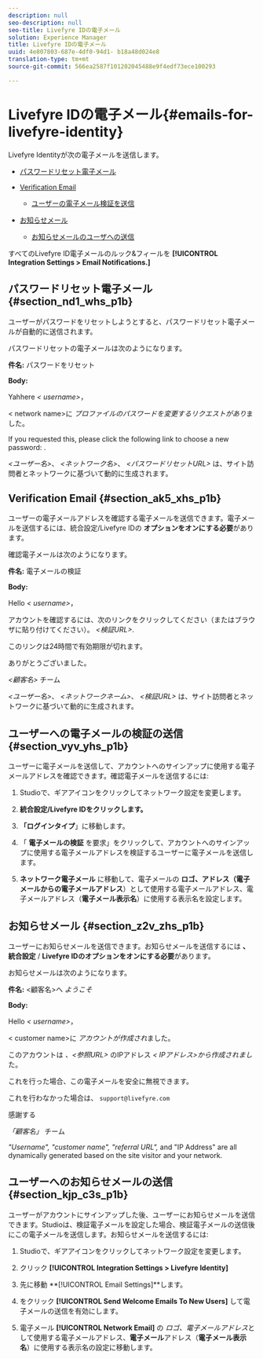 ```yaml
---
description: null
seo-description: null
seo-title: Livefyre IDの電子メール
solution: Experience Manager
title: Livefyre IDの電子メール
uuid: 4e807803-687e-4df0-94d1- b18a48d024e8
translation-type: tm+mt
source-git-commit: 566ea2587f101202045488e9f4edf73ece100293

---
```



# Livefyre IDの電子メール{#emails-for-livefyre-identity}

Livefyre Identityが次の電子メールを送信します。

* [パスワードリセット電子メール](#c_emails_for_livefyre_identity/section_nd1_whs_p1b)
* [Verification Email](#c_emails_for_livefyre_identity/section_ak5_xhs_p1b)
   * [ユーザーの電子メール検証を送信](#c_emails_for_livefyre_identity/section_vyv_yhs_p1b)

* [お知らせメール](#c_emails_for_livefyre_identity/section_z2v_zhs_p1b)
   * [お知らせメールのユーザへの送信](#c_emails_for_livefyre_identity/section_kjp_c3s_p1b)

すべてのLivefyre ID電子メールのルック&フィールを **[!UICONTROL Integration Settings > Email Notifications.]**

## パスワードリセット電子メール {#section_nd1_whs_p1b}

ユーザーがパスワードをリセットしようとすると、パスワードリセット電子メールが自動的に送信されます。

パスワードリセットの電子メールは次のようになります。

**件名:** パスワードをリセット

**Body:**

Yahhere *< username>*，

< network name>に *プロファイルのパスワードを変更するリクエストがあり*ました。

If you requested this, please click the following link to choose a new password: *<password reset URL>*.

*<ユーザー名>*、 *<ネットワーク名>*、 *<パスワードリセットURL>* は、サイト訪問者とネットワークに基づいて動的に生成されます。

## Verification Email {#section_ak5_xhs_p1b}

ユーザーの電子メールアドレスを確認する電子メールを送信できます。電子メールを送信するには、統合設定/Livefyre IDの **オプションをオンにする必要**があります。

確認電子メールは次のようになります。

**件名:** 電子メールの検証

**Body:**

Hello *< username>*，

アカウントを確認するには、次のリンクをクリックしてください（またはブラウザに貼り付けてください）。 *<検証URL>*.

このリンクは24時間で有効期限が切れます。

ありがとうございました。

*<顧客名>* チーム

*<ユーザー名>*、 *<ネットワークネーム>*、 *<検証URL>* は、サイト訪問者とネットワークに基づいて動的に生成されます。

## ユーザーへの電子メールの検証の送信 {#section_vyv_yhs_p1b}

ユーザーに電子メールを送信して、アカウントへのサインアップに使用する電子メールアドレスを確認できます。確認電子メールを送信するには:

1. Studioで、ギアアイコンをクリックしてネットワーク設定を変更します。
1. **統合設定/Livefyre IDをクリックします。**

1. **「ログインタイプ**」に移動します。
1. 「 **電子メールの検証** を要求」をクリックして、アカウントへのサインアップに使用する電子メールアドレスを検証するユーザーに電子メールを送信します。
1. **ネットワーク電子メール** に移動して、電子メールの **ロゴ、アドレス（**電子メールからの**電子メールアドレス**）として使用する電子メールアドレス、電子メールアドレス（**電子メール表示名**）に使用する表示名を設定します。

## お知らせメール {#section_z2v_zhs_p1b}

ユーザーにお知らせメールを送信できます。お知らせメールを送信するには **、統合設定** / **Livefyre IDのオプションをオンにする必要**があります。

お知らせメールは次のようになります。

**件名:** <顧客名>へ *ようこそ*

**Body:**

Hello *< username>*，

< customer name>に *アカウントが作成され*ました。

このアカウントは *、<参照URL>* のIPアドレス *< IPアドレス>から作成されまし*た。

これを行った場合、この電子メールを安全に無視できます。

これを行わなかった場合は、 `support@livefyre.com`

感謝する

*「顧客名」* チーム

*"Username", "customer name", "referral URL",* and "IP Address" are all dynamically generated based on the site visitor and your network.

## ユーザーへのお知らせメールの送信 {#section_kjp_c3s_p1b}

ユーザーがアカウントにサインアップした後、ユーザーにお知らせメールを送信できます。Studioは、検証電子メールを設定した場合、検証電子メールの送信後にこの電子メールを送信します。お知らせメールを送信するには:

1. Studioで、ギアアイコンをクリックしてネットワーク設定を変更します。
1. クリック **[!UICONTROL Integration Settings > Livefyre Identity]**

1. 先に移動 **[!UICONTROL Email Settings]**します。

1. をクリック **[!UICONTROL Send Welcome Emails To New Users]** して電子メールの送信を有効にします。
1. 電子メール **[!UICONTROL Network Email]** の *ロゴ、電子メールアドレス*として使用する電子メールアドレス、**電子メール**アドレス（**電子メール表示名**）に使用する表示名の設定に移動します。
